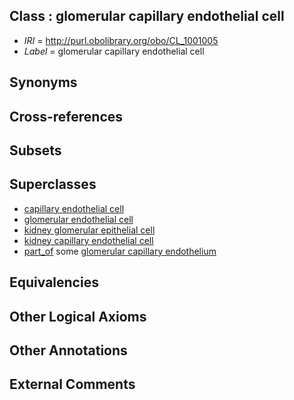 
## Class : glomerular capillary endothelial cell

 * *IRI* = http://purl.obolibrary.org/obo/CL_1001005
 * *Label* = glomerular capillary endothelial cell

## Synonyms


## Cross-references


## Subsets


## Superclasses

 * [capillary endothelial cell](../../CL/44/CL_0002144.md)
 * [glomerular endothelial cell](../../CL/88/CL_0002188.md)
 * [kidney glomerular epithelial cell](../../CL/10/CL_1000510.md)
 * [kidney capillary endothelial cell](../../CL/92/CL_1000892.md)
 * [part_of](../../BFO/50/BFO_0000050.md) some [glomerular capillary endothelium](../../UBERON/94/UBERON_0004294.md)

## Equivalencies


## Other Logical Axioms


## Other Annotations


## External Comments


